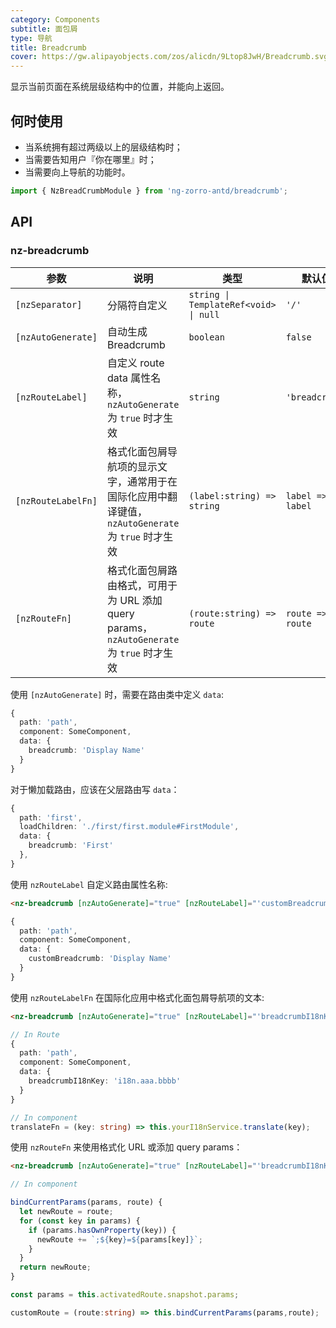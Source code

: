 ```yaml
---
category: Components
subtitle: 面包屑
type: 导航
title: Breadcrumb
cover: https://gw.alipayobjects.com/zos/alicdn/9Ltop8JwH/Breadcrumb.svg
---
```


显示当前页面在系统层级结构中的位置，并能向上返回。

## 何时使用

- 当系统拥有超过两级以上的层级结构时；
- 当需要告知用户『你在哪里』时；
- 当需要向上导航的功能时。

```ts
import { NzBreadCrumbModule } from 'ng-zorro-antd/breadcrumb';
```

## API

### nz-breadcrumb

| 参数 | 说明 | 类型 | 默认值 |
| --- | --- | --- | --- |
| `[nzSeparator]` | 分隔符自定义 | `string \| TemplateRef<void> \| null` | `'/'` |
| `[nzAutoGenerate]` | 自动生成 Breadcrumb | `boolean` | `false` |
| `[nzRouteLabel]` | 自定义 route data 属性名称，`nzAutoGenerate` 为 `true` 时才生效 | `string` | `'breadcrumb'` |
| `[nzRouteLabelFn]` | 格式化面包屑导航项的显示文字，通常用于在国际化应用中翻译键值， `nzAutoGenerate` 为 `true` 时才生效 | `(label:string) => string` | `label => label` |
| `[nzRouteFn]` | 格式化面包屑路由格式，可用于为 URL 添加 query params，`nzAutoGenerate` 为 `true` 时才生效  | `(route:string) => route` | `route => route` |

使用 `[nzAutoGenerate]` 时，需要在路由类中定义 `data`:

```ts
{
  path: 'path',
  component: SomeComponent,
  data: {
    breadcrumb: 'Display Name'
  }
}
```

对于懒加载路由，应该在父层路由写 `data`：

```ts
{
  path: 'first',
  loadChildren: './first/first.module#FirstModule',
  data: {
    breadcrumb: 'First'
  },
}
```

使用 `nzRouteLabel` 自定义路由属性名称:

```html
<nz-breadcrumb [nzAutoGenerate]="true" [nzRouteLabel]="'customBreadcrumb'"></nz-breadcrumb>
```

```ts
{
  path: 'path',
  component: SomeComponent,
  data: {
    customBreadcrumb: 'Display Name'
  }
}
```

使用 `nzRouteLabelFn` 在国际化应用中格式化面包屑导航项的文本:

```html
<nz-breadcrumb [nzAutoGenerate]="true" [nzRouteLabel]="'breadcrumbI18nKey'" [nzRouteLabelFn]="translateFn"></nz-breadcrumb>
```

```ts
// In Route
{
  path: 'path',
  component: SomeComponent,
  data: {
    breadcrumbI18nKey: 'i18n.aaa.bbbb'
  }
}

// In component
translateFn = (key: string) => this.yourI18nService.translate(key);
```

使用 `nzRouteFn` 来使用格式化 URL 或添加 query params：


```html
<nz-breadcrumb [nzAutoGenerate]="true" [nzRouteLabel]="'breadcrumbI18nKey'" [nzRouteLabelFn]="translateFn" [nzRouteFn]="customRoute"></nz-breadcrumb>
```

```ts
// In component

bindCurrentParams(params, route) {
  let newRoute = route;
  for (const key in params) {
    if (params.hasOwnProperty(key)) {
      newRoute += `;${key}=${params[key]}`;
    }
  }
  return newRoute;
}

const params = this.activatedRoute.snapshot.params;

customRoute = (route:string) => this.bindCurrentParams(params,route);
```